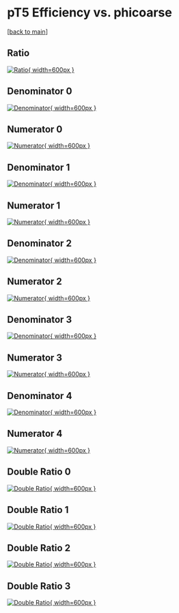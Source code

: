 # pT5 Efficiency vs. phicoarse

[[back to main](./)]



## Ratio

[![Ratio](../mtv/var/pT5_base_11_-1_eff_phicoarse.png){ width=600px }](../mtv/var/pT5_base_11_-1_eff_phicoarse.pdf)

## Denominator 0

[![Denominator](../mtv/den/pT5_base_11_-1_eff_phicoarse_den0.png){ width=600px }](../mtv/den/pT5_base_11_-1_eff_phicoarse_den0.pdf)

## Numerator 0

[![Numerator](../mtv/num/pT5_base_11_-1_eff_phicoarse_num0.png){ width=600px }](../mtv/num/pT5_base_11_-1_eff_phicoarse_num0.pdf)

## Denominator 1

[![Denominator](../mtv/den/pT5_base_11_-1_eff_phicoarse_den1.png){ width=600px }](../mtv/den/pT5_base_11_-1_eff_phicoarse_den1.pdf)

## Numerator 1

[![Numerator](../mtv/num/pT5_base_11_-1_eff_phicoarse_num1.png){ width=600px }](../mtv/num/pT5_base_11_-1_eff_phicoarse_num1.pdf)

## Denominator 2

[![Denominator](../mtv/den/pT5_base_11_-1_eff_phicoarse_den2.png){ width=600px }](../mtv/den/pT5_base_11_-1_eff_phicoarse_den2.pdf)

## Numerator 2

[![Numerator](../mtv/num/pT5_base_11_-1_eff_phicoarse_num2.png){ width=600px }](../mtv/num/pT5_base_11_-1_eff_phicoarse_num2.pdf)

## Denominator 3

[![Denominator](../mtv/den/pT5_base_11_-1_eff_phicoarse_den3.png){ width=600px }](../mtv/den/pT5_base_11_-1_eff_phicoarse_den3.pdf)

## Numerator 3

[![Numerator](../mtv/num/pT5_base_11_-1_eff_phicoarse_num3.png){ width=600px }](../mtv/num/pT5_base_11_-1_eff_phicoarse_num3.pdf)

## Denominator 4

[![Denominator](../mtv/den/pT5_base_11_-1_eff_phicoarse_den4.png){ width=600px }](../mtv/den/pT5_base_11_-1_eff_phicoarse_den4.pdf)

## Numerator 4

[![Numerator](../mtv/num/pT5_base_11_-1_eff_phicoarse_num4.png){ width=600px }](../mtv/num/pT5_base_11_-1_eff_phicoarse_num4.pdf)

## Double Ratio 0

[![Double Ratio](../mtv/ratio/pT5_base_11_-1_eff_phicoarse_ratio0.png){ width=600px }](../mtv/ratio/pT5_base_11_-1_eff_phicoarse_ratio0.pdf)

## Double Ratio 1

[![Double Ratio](../mtv/ratio/pT5_base_11_-1_eff_phicoarse_ratio1.png){ width=600px }](../mtv/ratio/pT5_base_11_-1_eff_phicoarse_ratio1.pdf)

## Double Ratio 2

[![Double Ratio](../mtv/ratio/pT5_base_11_-1_eff_phicoarse_ratio2.png){ width=600px }](../mtv/ratio/pT5_base_11_-1_eff_phicoarse_ratio2.pdf)

## Double Ratio 3

[![Double Ratio](../mtv/ratio/pT5_base_11_-1_eff_phicoarse_ratio3.png){ width=600px }](../mtv/ratio/pT5_base_11_-1_eff_phicoarse_ratio3.pdf)

